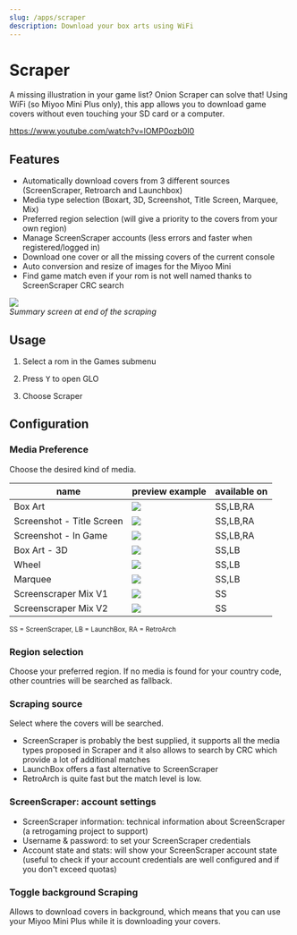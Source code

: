 ```yaml
---
slug: /apps/scraper
description: Download your box arts using WiFi
---
```


# Scraper

A missing illustration in your game list? Onion Scraper can solve that!
Using WiFi (so Miyoo Mini Plus only), this app allows you to download game covers without even touching your SD card or a computer.  

https://www.youtube.com/watch?v=lOMP0ozb0I0

## Features

- Automatically download covers from 3 different sources (ScreenScraper, Retroarch and Launchbox)
- Media type selection (Boxart, 3D, Screenshot, Title Screen, Marquee, Mix)
- Preferred region selection (will give a priority to the covers from your own region)
- Manage ScreenScraper accounts (less errors and faster when registered/logged in)
- Download one cover or all the missing covers of the current console
- Auto conversion and resize of images for the Miyoo Mini
- Find game match even if your rom is not well named thanks to ScreenScraper CRC search


![](./assets/scraper.png)<br /> *Summary screen at end of the scraping*

## Usage

1. Select a rom in the Games submenu

2. Press <kbd>Y</kbd> to open GLO

3. Choose Scraper



## Configuration


### Media Preference
Choose the desired kind of media.


| name        | preview example                                   |   available on   |
| ------------------------- | ----------------------------------- | ---------------- |
| Box Art                   |![](./assets/scraper_2dbox.png)      | SS,LB,RA         |
| Screenshot - Title Screen |![](./assets/scraper_screentitle.png)| SS,LB,RA         |
| Screenshot - In Game      |![](./assets/scraper_screenshot.png) | SS,LB,RA         |
| Box Art - 3D              |![](./assets/scraper_3dbox.png)      | SS,LB            |
| Wheel                     |![](./assets/scraper_wheel.png)      | SS,LB            |
| Marquee                   |![](./assets/scraper_marquee.png)    | SS,LB            |
| Screenscraper Mix V1      |![](./assets/scraper_mix1.png)       | SS               |
| Screenscraper Mix V2      |![](./assets/scraper_mix2.png)       | SS               |

<sup>SS = ScreenScraper, LB = LaunchBox, RA = RetroArch</sup>


### Region selection
Choose your preferred region. If no media is found for your country code, other countries will be searched as fallback.



### Scraping source
Select where the covers will be searched.
- ScreenScraper is probably the best supplied, it supports all the media types proposed in Scraper and it also allows to search by CRC which provide a lot of additional matches
- LaunchBox offers a fast alternative to ScreenScraper
- RetroArch is quite fast but the match level is low.

### ScreenScraper: account settings

- ScreenScraper information: technical information about ScreenScraper (a retrogaming project to support)
- Username & password: to set your ScreenScraper credentials
- Account state and stats: will show your ScreenScraper account state (useful to check if your account credentials are well configured and if you don't exceed quotas)

### Toggle background Scraping

Allows to download covers in background, which means that you can use your Miyoo Mini Plus while it is downloading your covers.






